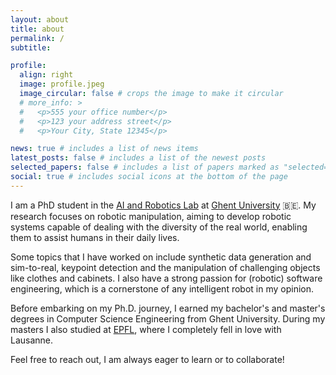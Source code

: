 ```yaml
---
layout: about
title: about
permalink: /
subtitle: 

profile:
  align: right
  image: profile.jpeg
  image_circular: false # crops the image to make it circular
  # more_info: >
  #   <p>555 your office number</p>
  #   <p>123 your address street</p>
  #   <p>Your City, State 12345</p>

news: true # includes a list of news items
latest_posts: false # includes a list of the newest posts
selected_papers: false # includes a list of papers marked as "selected={true}"
social: true # includes social icons at the bottom of the page
---
```


I am a PhD student in the [AI and Robotics Lab](https://airo.ugent.be/) at [Ghent University](https://www.ugent.be/en) :belgium:. My research focuses on robotic manipulation, aiming to develop robotic systems capable of dealing with the diversity of the real world, enabling them to assist humans in their daily lives.

Some topics that I have worked on include synthetic data generation and sim-to-real, keypoint detection and the manipulation of challenging objects like clothes and cabinets. I also have a strong passion for (robotic) software engineering, which is a cornerstone of any intelligent robot in my opinion.

Before embarking on my Ph.D. journey, I earned my bachelor's and master's degrees in Computer Science Engineering from Ghent University. During my masters I also studied at [EPFL](https://www.epfl.ch/en/), where I completely fell in love with Lausanne.

Feel free to reach out, I am always eager to learn or to collaborate!
